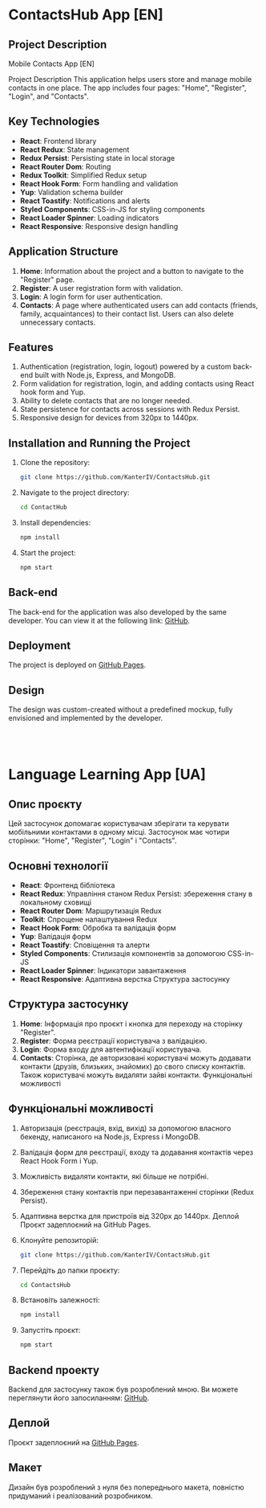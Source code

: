 # ContactsHub App [EN]

## Project Description

Mobile Contacts App [EN]

Project Description This application helps users store and manage mobile
contacts in one place. The app includes four pages: "Home", "Register", "Login",
and "Contacts".

## Key Technologies

- **React**: Frontend library
- **React Redux**: State management
- **Redux Persist**: Persisting state in local storage
- **React Router Dom**: Routing
- **Redux Toolkit**: Simplified Redux setup
- **React Hook Form**: Form handling and validation
- **Yup**: Validation schema builder
- **React Toastify**: Notifications and alerts
- **Styled Components**: CSS-in-JS for styling components
- **React Loader Spinner**: Loading indicators
- **React Responsive**: Responsive design handling

## Application Structure

1. **Home**: Information about the project and a button to navigate to the
   "Register" page.
2. **Register**: A user registration form with validation.
3. **Login**: A login form for user authentication.
4. **Contacts**: A page where authenticated users can add contacts (friends,
   family, acquaintances) to their contact list. Users can also delete
   unnecessary contacts.

## Features

1. Authentication (registration, login, logout) powered by a custom back-end
   built with Node.js, Express, and MongoDB.
2. Form validation for registration, login, and adding contacts using React hook
   form and Yup.
3. Ability to delete contacts that are no longer needed.
4. State persistence for contacts across sessions with Redux Persist.
5. Responsive design for devices from 320px to 1440px.

## Installation and Running the Project

1. Clone the repository:
   ```bash
   git clone https://github.com/KanterIV/ContactsHub.git
   ```
2. Navigate to the project directory:
   ```bash
   cd ContactHub
   ```
3. Install dependencies:
   ```bash
   npm install
   ```
4. Start the project:
   ```bash
   npm start
   ```

## Back-end

The back-end for the application was also developed by the same developer. You
can view it at the following link:
[GitHub](https://github.com/KanterIV/NodeJs-homework-2-6).

## Deployment

The project is deployed on
[GitHub Pages](https://kanteriv.github.io/ContactsHub/).

## Design

The design was custom-created without a predefined mockup, fully envisioned and
implemented by the developer.

<br>
<br>

# Language Learning App [UA]

## Опис проєкту

Цей застосунок допомагає користувачам зберігати та керувати мобільними
контактами в одному місці. Застосунок має чотири сторінки: "Home", "Register",
"Login" і "Contacts".

## Основні технології

- **React**: Фронтенд бібліотека
- **React Redux**: Управління станом Redux Persist: збереження стану в
  локальному сховищі
- **React Router Dom**: Маршрутизація Redux
- **Toolkit**: Спрощене налаштування Redux
- **React Hook Form**: Обробка та валідація форм
- **Yup**: Валідація форм
- **React Toastify**: Сповіщення та алерти
- **Styled Components**: Стилизація компонентів за допомогою CSS-in-JS
- **React Loader Spinner**: Індикатори завантаження
- **React Responsive**: Адаптивна верстка Структура застосунку

## Структура застосунку

1. **Home**: Інформація про проєкт і кнопка для переходу на сторінку "Register".
2. **Register**: Форма реєстрації користувача з валідацією.
3. **Login**: Форма входу для автентифікації користувача.
4. **Contacts**: Сторінка, де авторизовані користувачі можуть додавати контакти
   (друзів, близьких, знайомих) до свого списку контактів. Також користувачі
   можуть видаляти зайві контакти. Функціональні можливості

## Функціональні можливості

1. Авторизація (реєстрація, вхід, вихід) за допомогою власного бекенду,
   написаного на Node.js, Express і MongoDB.
2. Валідація форм для реєстрації, входу та додавання контактів через React Hook
   Form і Yup.
3. Можливість видаляти контакти, які більше не потрібні.
4. Збереження стану контактів при перезавантаженні сторінки (Redux Persist).
5. Адаптивна верстка для пристроїв від 320px до 1440px. Деплой Проєкт
   задеплоєний на GitHub Pages.

6. Клонуйте репозиторій:
   ```bash
   git clone https://github.com/KanterIV/ContactsHub.git
   ```
7. Перейдіть до папки проєкту:
   ```bash
   cd ContactsHub
   ```
8. Встановіть залежності:
   ```bash
   npm install
   ```
9. Запустіть проєкт:
   ```bash
   npm start
   ```

## Backend проекту

Backend для застосунку також був розроблений мною. Ви можете переглянути його
запосиланням: [GitHub](https://github.com/KanterIV/ContactsHub-backend).

## Деплой

Проєкт задеплоєний на [GitHub Pages](https://kanteriv.github.io/ContactsHub/).

## Макет

Дизайн був розроблений з нуля без попереднього макета, повністю придуманий і
реалізований розробником.

